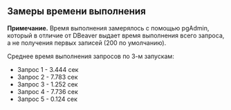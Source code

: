 ## Замеры времени выполнения ##  
   
**Примечание.** Время выполнения замерялось с помощью pgAdmin, который в отличие от DBeaver выдает время выполнения всего запроса, а не получения первых записей (200 по умолчанию).   
   
Среднее время выполнения запросов по 3-м запускам:   
   
* Запрос 1 - 3.444 сек   
* Запрос 2 - 7.783 сек   
* Запрос 3 - 1.252 сек   
* Запрос 4 - 7.736 сек   
* Запрос 5 - 0.124 сек   
   
